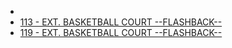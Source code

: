 * [](095-EXT.BasketballCourt-FLASHBACK.md)
* [113 - EXT. BASKETBALL COURT --FLASHBACK--](113-EXT.BasketballCourt-FLASHBACK.md)
* [119 - EXT. BASKETBALL COURT --FLASHBACK--](119-EXT.BasketballCourt-FLASHBACK.md)
